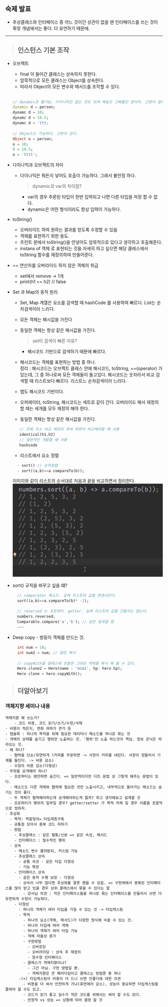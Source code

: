 ## 숙제 발표
- 추상클래스와 인터페이스 중 어느 것이던 상관이 없을 땐 인터페이스를 쓰는 것이 확장 개념에서는 좋다. 더 유연하기 때문에.
----
> ## 인스턴스 기본 조작
- 오브젝트
  - final 이 들어간 클래스는 상속하지 못한다. 
  - 암묵적으로 모든 클래스는 Object를 상속한다.
  - 따라서 Object의 모든 변수와 메서드를 조작할 수 있다.
  ~~~dart
  
  // dynamic은 불가능. 다이나믹은 없는 것도 되게 해놓은 고삐풀린 망아지. 근본이 없다.
  dynamic d = person;
  dynamc d = 10;
  dynamc d = 10.5;
  dynamc d = 'ttt;
    
  // Object는 가능하다. 근본이 있다.
  Object o = person;
  o = 10;
  0 = 10.5;
  o = 'tttt';
  ~~~
- 다이나믹과 오브젝트의 차이 
  - 다이나믹은 뭐든지 넣어도 호출이 가능하다. 그래서 불안정 하다.
  
    > dynamic과 var의 차이점?
      - var의 경우 추론된 타입이 한번 입력되고 나면 다른 타입을 저장 할 수 없다.
      - dynamic은 어떤 형식이라도 항상 입력이 가능하다.

- toString()
  - 오버라이드 하여 원하는 결과를 얻도록 수정할 수 있음
  - 객체를 표현하기 위한 용도.
  - 프린트 문에서 toString()을 안넣어도 암묵적으로 있다고 생각하고 호출해준다.
  - instans of 객체 로 표현되는 것을 자세히 하고 싶으면 해당 클래스에서 toString 함수를 재정의하여 만들어준다.
  
- == 연산자를 오버라이드 하지 않은 객체의 취급
  - set에서 remove -> 1개
  - print(h1 == h2) // false 
  
- Set 과 Map의 동작 원리
  - Set, Map 계열은 요소를 검색할 때 hashCode 를 사용하여 빠르다. List는 순차검색이라 느리다.

  - 모든 객체는 해시값을 가진다
  - 동일한 객체는 항상 같은 해시값을 가진다.
    > set이 검색이 빠른 이유?
      - 해시코드 기반으로 검색하기 때문에 빠르다.
  - 해시코드는 객체를 표현하는 방법 중 하나.  
   정리 : 해시코드는 오브젝트 클래스 안에 해시코드, toString, ==(operator) 가 있는데, 그 중 하나로써 모든 객체들이 들고있다.
   해시코드는 숫자라서 비교 검색할 때 리스트보다 빠르다. 리스트느 순차검색이라 느리다.
  - 맵도 해시코드 기반이다.
  - 오퍼레이터, toString, 해시코드는 세트로 같이 간다. 오버라이드 해서 재정의 할 때는 세개를 모두 재정의 해야 한다.
  - 동일한 객채는 항상 같은 해시값을 가진다.
  ~~~dart
     // 진짜 주소 비교 메모리 후벼 파면서 비교해야할 때 사용
     identical(h1,h2) 
     // 일반적인 개발할 때 사용
     hashcode 
  ~~~
  - 리스트에서 요소 정렬
  ~~~dart
    - sort() // 순차정렬
    - sort((a,b)=>a.compareTo(b));  
  ~~~
    이미지와 같이 리스트의 순서대로 처음과 끝을 비교하면서 정리한다.
    ![alt text](image-32.png)

- sort() 규칙을 바꾸고 싶을 떄?  

    ~~~dart
      // comparator 메소드. 실제 리스트의 값을 변경시킨다.      
      sort((a,b)=>a.compareTo(b)* -1); 

      // reversed 는 프로퍼티. getter. 실제 리스트의 값을 건들지는 않는다.
      numbers.reversed; 
      Comparable.compare('a','b'); // 같은 동작을 함
      ~~~


 -  Deep copy
         -  쌍둥이 객체를 만드는 것.  
      ~~~dart
        int num = 10;
        int num2 = num; // 얕은 복사
        
        // copyWith을 클래스에 만들면 그대로 객체를 복사 해 올 수 있다.
        Hero clone2 = Hero(name : 'mimi', hp: hero.hp);
        Hero clone = hero.copyWith();
      ~~~
       


>## 더알아보기  


  ### 객체지향 세미나 내용
    객체지향 왜 쓰는가?
        - 코드 비용, 코드 읽기/쓰기/수정/삭제 
    - 비용이 적은지, 변화 여파가 큰가 등
    - 캡슐화 : 하나의 목적을 위해 필요한 데이터나 메소드를 하나로 묶는 것
    - 개체의 상태를 숨기고 행위만 노출하는 것. '행위'만 노출 하는것이 핵심. 정보 은닉은 따라오는 것.
    - 왜 하나? 
      - 협력을 단순/유연하게 (커피를 주문하면 -> 사장이 커피를 내린다. 사장이 힘들어서 기계를 들인다. -> 비용 감소)
      - 수정의 비용 감소(다형성)
    - 무엇을 공개해야 하나?
      - 프로퍼티는 왠만하면 숨긴다. => 일반적이지만 다트 문법 상 그렇게 해주는 문법이 있다.
      - 메소드도 다른 객체와 협력에 필요한 것만 노출시키고, 내부적으로 돌아가는 메소드는 숨기는 것이 좋다.
      - 두 객체가 협력해야하는데 공개해야하는게 뭘까? 하고 생각해보고 설계할 것
      - 프로퍼티가 행위의 일부일 경우? getter/setter 가 목적 자체 일 경우 이름을 포괄적으로 정하자.
    - 추상화
      - 목적: 역할정의= 타입계층구축
      - 공통점 모아서 중복 코드 피하기
      - 방법 
        - 추상클래스 : 같은 혈통/신분 => 같은 속성, 메서드
        - 인터페이스 : 필수적인 행위
      - 상속
        - 메소드 변수 물려받되, 커스텀 가능
        - 추상클래스 상속 
          - 공통 속성 - 같은 타입 다형성
          - 기능 확장
        - 인터페이스 상속
          - 같은 동작 수행 보장 - 다형성
          - 상속이 너무 많다면 추상화를 잘못 했을 수 있음. => 구현체에서 중복된 인터페이스를 많이 받고 있을 경우 상위 클래스에서 묶을 수 있다는 말
            - 강사님 의견 : 작은 인터페이스들을 하나로 묶는 인터페이스를 만들어서 쓰면 더 유연하게 수정이 가능하다.
        - 다형성
          - 하나의 객체가 여러 타입을 가질 수 있는 것 -> 타입캐스팅
          - 목적 
            - 하나의 요소(객체, 메서드)가 다양한 형식에 속할 수 있는 것.
            - 하나의 타입에 여러 객체
            - 하나의 객체가 여러 타입 가능
            - 객체 자율성 증가
            - 구현방법
              - 오버로딩
              - 오버라이딩 : 상속 후 재정의
              - 함수형 인터페이스 
            - 클래스가 객체지향이냐?
              - 그건 아님. 구현 방법일 뿐.
              - 객체지향은 큰 패러다임이고 클래스는 방법론 중 하나
          -(+) 타입캐스팅이 비용이 더 드니 쓰면 안좋다에 대한 의견
            - 비용을 더 써서 안전하게 가냐(휴먼에러 감소), 성능이 중요하면 타입캐스팅을 줄여야 할 수도 있고.
            - 코드가 읽기 좋고 실수가 적은 코드를 위해서는 써야 할 수도 있다.
            - 안정적 vs 성능 => 상황에 따라 결정 할 것